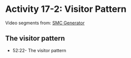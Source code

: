 # Activity 17-2: Visitor Pattern

Video segments from: [SMC Generator](https://learning.oreilly.com/videos/clean-code/9780134661742/9780134661742-CODE_E30)

## The visitor pattern

- 52:22- The visitor pattern
